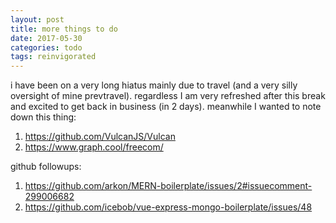 ```yaml
---
layout: post
title: more things to do
date: 2017-05-30
categories: todo
tags: reinvigorated
---
```


i have been on a very long hiatus mainly due to travel (and a very silly oversight of mine prevtravel). regardless I am very refreshed after this break and excited to get back in business (in 2 days). meanwhile I wanted to note down this thing:

1. https://github.com/VulcanJS/Vulcan
2. https://www.graph.cool/freecom/

github followups:

1. https://github.com/arkon/MERN-boilerplate/issues/2#issuecomment-299006682
2. https://github.com/icebob/vue-express-mongo-boilerplate/issues/48
